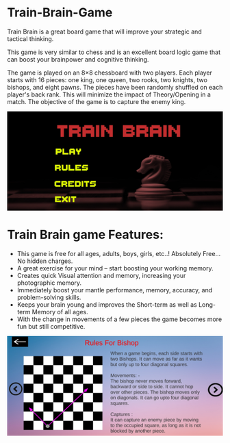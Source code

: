 # Train-Brain-Game

Train Brain is a great board game that will improve your strategic and tactical thinking.

This game is very similar to chess and is an excellent board logic game that can boost your brainpower and cognitive thinking.

The game is played on an 8×8 chessboard with two players. Each player starts with 16 pieces: one king, one queen, two rooks, two knights, two bishops, and eight pawns. The pieces have been randomly shuffled on each player's back rank. This will minimize the impact of Theory/Opening in a match. The objective of the game is to capture the enemy king.



<img align="middle" alt="chess" width="650px" src="Train Brain2.jpg" />


# Train Brain game Features:

* This game is free for all ages, adults, boys, girls, etc..! Absolutely Free…No hidden charges.
* A great exercise for your mind – start boosting your working memory.
* Creates quick Visual attention and memory, increasing your photographic memory.
* Immediately boost your mantle performance, memory, accuracy, and problem-solving skills.
* Keeps your brain young and improves the Short-term as well as Long-term Memory of all ages.
* With the change in movements of a few pieces the game becomes more fun but still competitive.



<img align="middle" alt="chess" width="650px" src="Train Brain1.jpg" />

